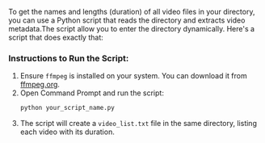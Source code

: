 To get the names and lengths (duration) of all video files in your directory, you can use a Python script that reads the directory and extracts video metadata.The script allow you to enter the directory dynamically. Here's a script that does exactly that:

### Instructions to Run the Script:
1. Ensure `ffmpeg` is installed on your system. You can download it from [ffmpeg.org](https://ffmpeg.org/).
2. Open Command Prompt and run the script:
   ```bash
   python your_script_name.py
   ```
3. The script will create a `video_list.txt` file in the same directory, listing each video with its duration.
